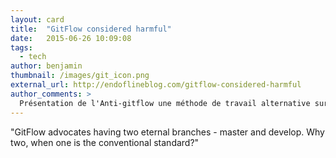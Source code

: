 ```yaml
---
layout: card
title:  "GitFlow considered harmful"
date:   2015-06-26 10:09:08
tags:
  - tech
author: benjamin
thumbnail: /images/git_icon.png
external_url: http://endoflineblog.com/gitflow-considered-harmful
author_comments: >
  Présentation de l'Anti-gitflow une méthode de travail alternative sur git, utilisée par ServeBox !
---
```


"GitFlow advocates having two eternal branches - master and develop. Why two, when one is the conventional standard?"
